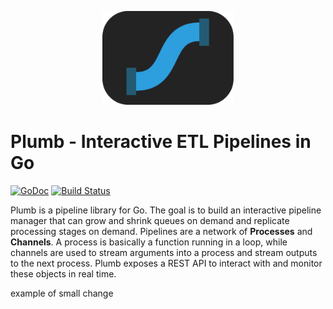 <p align="center">
  <img height="150" src="./assets/logo.svg" alt="plumb"/>
</p>

# Plumb - Interactive ETL Pipelines in Go
[![GoDoc][godoc-img]][godoc-url] [![Build Status][travis-img]][travis-url]

Plumb is a pipeline library for Go. The goal is to build an interactive
pipeline manager that can grow and shrink queues on demand and replicate 
processing stages on demand. Pipelines are a network of **Processes** and
**Channels**. A process is basically a function running in a loop, while 
channels are used to stream arguments into a process and stream outputs 
to the next process. Plumb exposes a REST API to interact with and monitor
these objects in real time.  

example of small change

[godoc-url]: https://godoc.org/github.com/nsmith5/plumb
[godoc-img]: https://godoc.org/github.com/nsmith5/plumb?status.svg

[travis-img]: https://travis-ci.org/nsmith5/plumb.svg?branch=master
[travis-url]: https://travis-ci.org/nsmith5/plumb
